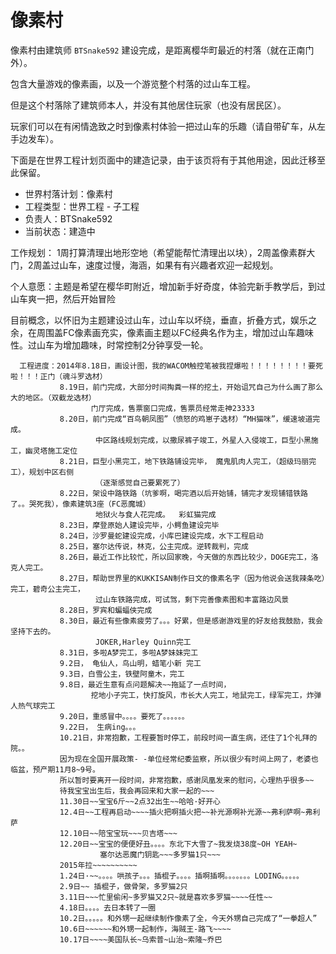 # 像素村

像素村由建筑师 `BTSnake592` 建设完成，是距离樱华町最近的村落（就在正南门外）。

包含大量游戏的像素画，以及一个游览整个村落的过山车工程。

但是这个村落除了建筑师本人，并没有其他居住玩家（也没有居民区）。

玩家们可以在有闲情逸致之时到像素村体验一把过山车的乐趣（请自带矿车，从左手边发车）。

下面是在世界工程计划页面中的建造记录，由于该页将有于其他用途，因此迁移至此保留。

* 世界村落计划：像素村
* 工程类型：世界工程 - 子工程
* 负责人：BTSnake592
* 当前状态：建造中

工作规划： 1周打算清理出地形空地（希望能帮忙清理出以块），2周盖像素群大门，2周盖过山车，速度过慢，海涵，如果有有兴趣者欢迎一起规划。

个人意愿：主题是希望在樱华町附近，增加新手好奇度，体验完新手教学后，到过山车爽一把，然后开始冒险

目前概念，以怀旧为主题建设过山车，过山车以坏绕，垂直，折叠方式，娱乐之余，在周围盖FC像素画充实，像素画主题以FC经典名作为主，增加过山车趣味性。过山车为增加趣味，时常控制2分钟享受一轮。

```
  工程进度：2014年8.18日，画设计图，我的WACOM触控笔被我捏爆啦！！！！！！！！要死啦！！！正门（魂斗罗选材）
           8.19日，前门完成，大部分时间掏粪一样的挖土，开始诅咒自己为什么画了那么大的地区。（双截龙选材）
                  门厅完成，售票窗口完成，售票员经常走神23333
           8.20日，前门完成“百鸟朝凤图”（愤怒的鸡崽子选材）“MH猫咪”，缓速坡道完成。
                   中区路线规划完成，以撒尿裤子竣工，外星人入侵竣工，巨型小黑施工，幽灵塔施工定位
           8.21日，巨型小黑完工，地下铁路铺设完毕， 魔鬼肌肉人完工，（超级玛丽完工），规划中区右侧
                   （逐渐感觉自己要累死了）
           8.22日，架设中路铁路（坑爹啊，喝完酒以后开始铺，铺完才发现铺错铁路了。。哭死我），像素建筑3座（FC恶魔城）
                   地狱火与食人花完成。  彩虹猫完成
           8.23日，摩登原始人建设完毕，小鳄鱼建设完毕
           8.24日，沙罗曼蛇建设完成，小库巴建设完成，水下工程启动
           8.25日，塞尔达传说，林克，公主完成。逆转裁判，完成
           8.26日，最近工作比较忙，所以回家晚，今天做的东西比较少，DOGE完工，洛克人完工。
           8.27日，帮助世界里的KUKKISAN制作日文的像素名字（因为他说会送我辣条吃）完工，碧奇公主完工，
                   过山车铁路完成，可试驾，剩下完善像素图和丰富路边风景
           8.28日，罗宾和蝙蝠侠完成
           8.30日，最近有些像素疲劳了。。。好累，但是感谢游戏里的好友给我鼓励，我会坚持下去的。
                   JOKER,Harley Quinn完工
           8.31日，多啦A梦完工，多啦A梦妹妹完工
           9.2日， 龟仙人，鸟山明，蜡笔小新 完工
           9.3日，白雪公主，铁壁阿童木，完工
           9.8日，最近生意有点问题解决~~拖延了一点时间，
                  挖地小子完工，快打旋风，市长大人完工，地鼠完工，绿军完工，炸弹人热气球完工
           9.20日，重感冒中。。。。要死了。。。。。。
           9.22日， 生病ing。。。
           10.21日，非常抱歉，工程要暂时停工，前段时间一直生病，还住了1个礼拜的院。。
           因为现在全国开展政策- -单位经常纪委监察，所以很少有时间上网了，老婆也临盆，预产期11月8~9号。
           所以暂时要离开一段时间，非常抱歉，感谢凤凰发来的慰问，心理热乎很多~~
           待我宝宝出生后，我会再回来和大家一起的~~~
           11.30日~~宝宝6斤~~2点32出生~~哈哈·好开心
           12.4日~~工程再启动~~~~插火把啊插火把~~补光源啊补光源~~弗利萨啊~弗利萨
           12.10日~~陪宝宝玩~~~贝吉塔~~~
           12.20日~~宝宝的便便好丑。。。。东北下大雪了~我发烧38度~OH YEAH~
                    塞尔达恶魔门钥匙~~~多罗猫1只~~~
           2015年拉~~~~~~~~~~
           1.24日·~~。。。。哄孩子。。。插棍子。。。。插啊插啊。。。。。。。LODING。。。。。
           2.9日~~ 插棍子，做骨架，多罗猫2只
           3.11日~~~忙里偷闲~多罗猫又2只~就是喜欢多罗猫~~~~任性~~
           4.18日。。。。去日本转了一圈
           10.2日。。。。。和外甥一起继续制作像素了全，今天外甥自己完成了“一拳超人”
           10.6日~~~~~~和外甥一起制作，海贼王-路飞~~~~
           10.17日~~~~美国队长~乌索普~山治~索隆~乔巴
```

